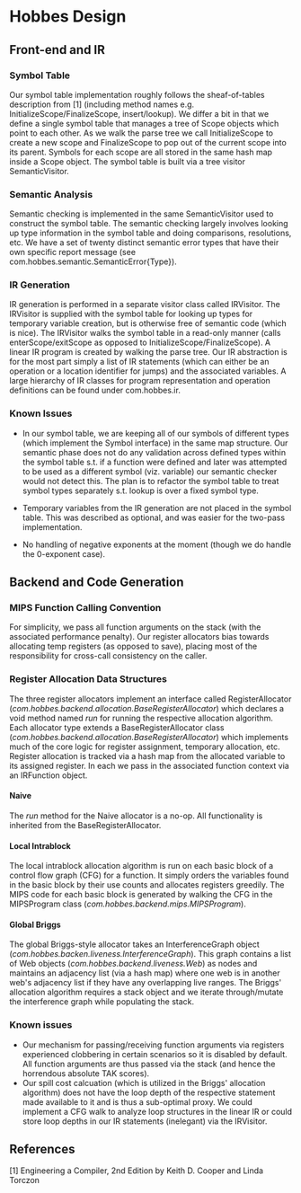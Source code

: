 # Hobbes Design  

## Front-end and IR

### Symbol Table
Our symbol table implementation roughly follows the sheaf-of-tables description from [1] (including method names e.g. InitializeScope/FinalizeScope, insert/lookup).  We differ a bit in that we define a single symbol table that manages a tree of Scope objects which point to each other.  As we walk the parse tree we call InitializeScope to create a new scope and FinalizeScope to pop out of the current scope into its parent.  Symbols for each scope are all stored in the same hash map inside a Scope object.  The symbol table is built via a tree visitor SemanticVisitor.

### Semantic Analysis

Semantic checking is implemented in the same SemanticVisitor used to construct the symbol table.  The semantic checking largely involves looking up type information in the symbol table and doing comparisons, resolutions, etc.  We have a set of twenty distinct semantic error types that have their own specific report message (see com.hobbes.semantic.SemanticError{Type}).

### IR Generation
IR generation is performed in a separate visitor class called IRVisitor.  The IRVisitor is supplied with the symbol table for looking up types for temporary variable creation, but is otherwise free of semantic code (which is nice).  The IRVisitor walks the symbol table in a read-only manner (calls enterScope/exitScope as opposed to InitializeScope/FinalizeScope).  A linear IR program is created by walking the parse tree.  Our IR abstraction is for the most part simply a list of IR statements (which can either be an operation or a location identifier for jumps) and the associated variables.  A large hierarchy of IR classes for program representation and operation definitions can be found under com.hobbes.ir.  

### Known Issues

* In our symbol table, we are keeping all of our symbols of different types (which implement the Symbol interface) in the same map structure.  Our semantic phase does not do any validation across defined types within the symbol table s.t. if a function were defined and later was attempted to be used as a different symbol (viz. variable) our semantic checker would not detect this.  The plan is to refactor the symbol table to treat symbol types separately s.t. lookup is over a fixed symbol type.

* Temporary variables from the IR generation are not placed in the symbol table.  This was described as optional, and was easier for the two-pass implementation.

* No handling of negative exponents at the moment (though we do handle the 0-exponent case).


## Backend and Code Generation  

### MIPS Function Calling Convention

For simplicity, we pass all function arguments on the stack (with the associated performance penalty).  Our register allocators bias towards allocating temp registers (as opposed to save), placing most of the responsibility for cross-call consistency on the caller.


### Register Allocation Data Structures

The three register allocators implement an interface called RegisterAllocator (*com.hobbes.backend.allocation.BaseRegisterAllocator*) which declares a void method named *run* for running the respective allocation algorithm.  Each allocator type extends a BaseRegisterAllocator class (*com.hobbes.backend.allocation.BaseRegisterAllocator*) which implements much of the core logic for register assignment, temporary allocation, etc.  Register allocation is tracked via a hash map from the allocated variable to its assigned register.  In each we pass in the associated function context via an IRFunction object.

#### Naive

The *run* method for the Naive allocator is a no-op.  All functionality is inherited from the BaseRegisterAllocator.

#### Local Intrablock

The local intrablock allocation algorithm is run on each basic block of a control flow graph (CFG) for a function.  It simply orders the variables found in the basic block by their use counts and allocates registers greedily.  The MIPS code for each basic block is generated by walking the CFG in the MIPSProgram class (*com.hobbes.backend.mips.MIPSProgram*).

#### Global Briggs

The global Briggs-style allocator takes an InterferenceGraph object (*com.hobbes.backen.liveness.InterferenceGraph*).  This graph contains a list of Web objects (*com.hobbes.backend.liveness.Web*) as nodes and maintains an adjacency list (via a hash map) where one web is in another web's adjacency list if they have any overlapping live ranges.  The Briggs' allocation algorithm requires a stack object and we iterate through/mutate the interference graph while populating the stack.

### Known issues

* Our mechanism for passing/receiving function arguments via registers experienced clobbering in certain scenarios so it is disabled by default.  All function arguments are thus passed via the stack (and hence the horrendous absolute TAK scores).
* Our spill cost calcuation (which is utilized in the Briggs' allocation algorithm) does not have the loop depth of the respective statement made available to it and is thus a sub-optimal proxy.  We could implement a CFG walk to analyze loop structures in the linear IR or could store loop depths in our IR statements (inelegant) via the IRVisitor.


## References  
[1] Engineering a Compiler, 2nd Edition by Keith D. Cooper and Linda Torczon 